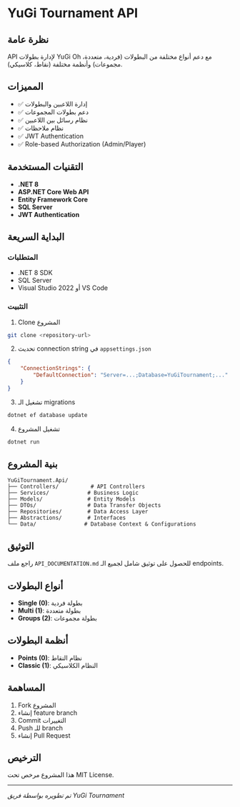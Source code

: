 # YuGi Tournament API

## نظرة عامة

API لإدارة بطولات YuGi Oh مع دعم أنواع مختلفة من البطولات (فردية، متعددة، مجموعات) وأنظمة مختلفة (نقاط، كلاسيكي).

## المميزات

-   ✅ إدارة اللاعبين والبطولات
-   ✅ دعم بطولات المجموعات
-   ✅ نظام رسائل بين اللاعبين
-   ✅ نظام ملاحظات
-   ✅ JWT Authentication
-   ✅ Role-based Authorization (Admin/Player)

## التقنيات المستخدمة

-   **.NET 8**
-   **ASP.NET Core Web API**
-   **Entity Framework Core**
-   **SQL Server**
-   **JWT Authentication**

## البداية السريعة

### المتطلبات

-   .NET 8 SDK
-   SQL Server
-   Visual Studio 2022 أو VS Code

### التثبيت

1. Clone المشروع

```bash
git clone <repository-url>
```

2. تحديث connection string في `appsettings.json`

```json
{
    "ConnectionStrings": {
        "DefaultConnection": "Server=...;Database=YuGiTournament;..."
    }
}
```

3. تشغيل الـ migrations

```bash
dotnet ef database update
```

4. تشغيل المشروع

```bash
dotnet run
```

## بنية المشروع

```
YuGiTournament.Api/
├── Controllers/          # API Controllers
├── Services/            # Business Logic
├── Models/              # Entity Models
├── DTOs/                # Data Transfer Objects
├── Repositories/        # Data Access Layer
├── Abstractions/        # Interfaces
└── Data/               # Database Context & Configurations
```

## التوثيق

راجع ملف `API_DOCUMENTATION.md` للحصول على توثيق شامل لجميع الـ endpoints.

## أنواع البطولات

-   **Single (0)**: بطولة فردية
-   **Multi (1)**: بطولة متعددة
-   **Groups (2)**: بطولة مجموعات

## أنظمة البطولات

-   **Points (0)**: نظام النقاط
-   **Classic (1)**: النظام الكلاسيكي

## المساهمة

1. Fork المشروع
2. إنشاء feature branch
3. Commit التغييرات
4. Push للـ branch
5. إنشاء Pull Request

## الترخيص

هذا المشروع مرخص تحت MIT License.

---

_تم تطويره بواسطة فريق YuGi Tournament_
